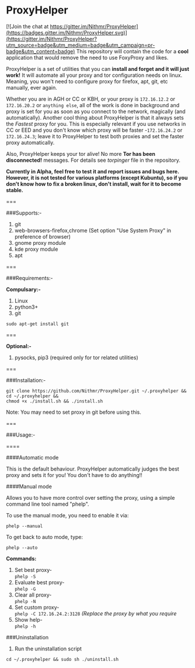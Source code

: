 # ProxyHelper

[![Join the chat at https://gitter.im/Nithmr/ProxyHelper](https://badges.gitter.im/Nithmr/ProxyHelper.svg)](https://gitter.im/Nithmr/ProxyHelper?utm_source=badge&utm_medium=badge&utm_campaign=pr-badge&utm_content=badge)
This repository will contain the code for a **cool** application that would remove the need to use FoxyProxy and likes.

ProxyHelper is a set of utilities that you can **install and forget and it will just work!** It will automate all your proxy and tor configuration needs on linux. Meaning, you won't need to configure proxy for firefox, apt, git, etc manually, ever again.

Whether you are in AGH or CC or KBH, or your proxy is ```172.16.12.2``` or ```172.16.20.2``` or ```anything else```, all of the work is done in background and proxy is set for you as soon as you connect to the network, magically (and automatically).
Another cool thing about ProxyHelper is that it always sets the *Fastest* proxy for you. This is especially relevant if you use networks in CC or EED and you don't know which proxy will be faster -```172.16.24.2``` or ```172.16.24.3```; leave it to ProxyHelper to test both proxies and set the faster proxy automatically.
  
Also, ProxyHelper keeps your tor alive! No more **Tor has been disconnected!** messages. For details see *torpinger* file in the repository.
   
   
**Currently in Alpha, feel free to test it and report issues and bugs here. However, it is not tested for various platforms (except Kubuntu), so if you don't know how to fix a broken linux, don't install, wait for it to become stable.**  
  
===

###Supports:-
  
1. git
2. web-browsers-firefox,chrome (Set option "Use System Proxy" in preference of browser)
3. gnome proxy module
4. kde proxy module
5. apt                                 
  

===

###Requirements:-
  
**Compulsary:-**  
  
1. Linux  
2. python3+  
3. git   
  
`sudo apt-get install git`  
  
  
===  
  
**Optional:-**  
  
1. pysocks, pip3 (required only for tor related utilities)  
  
===
  
###Installation:-  

```
git clone https://github.com/Nithmr/ProxyHelper.git ~/.proxyhelper && cd ~/.proxyhelper && 
chmod +x ./install.sh && ./install.sh
```  
  
Note: You may need to set proxy in git before using this.
    
===  
  
  
###Usage:- 
  
  

==== 
  
####Automatic mode 
  
This is the default behaviour. ProxyHelper automatically judges the
best proxy and sets it for you! You don't have to do anything!!


####Manual mode
  
Allows you to have more control over setting the proxy, using a simple
command line tool named "phelp". 
  
To use the manual mode, you need to enable it via:    
  
```phelp --manual```
  
To get back to auto mode, type:    
  
```phelp --auto```  
  
  
**Commands:**   
  
1. Set best proxy-  
```phelp -S```  
2. Evaluate best proxy-  
```phelp -G```  
3. Clear all proxy-  
```phelp -N```  
4. Set custom proxy-  
```phelp -C 172.16.24.2:3128``` *(Replace the proxy by what you require* 
5. Show help-    
`phelp -h`  
  

###Uninstallation
 
1. Run the uninstallation script    
  
```cd ~/.proxyhelper && sudo sh ./uninstall.sh```
